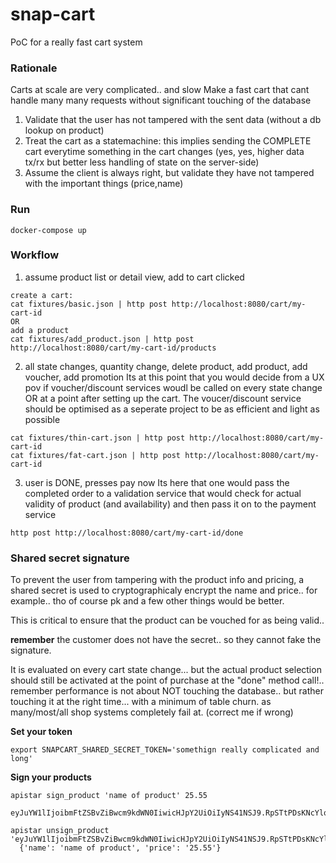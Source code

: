 # snap-cart

PoC for a really fast cart system

### Rationale

Carts at scale are very complicated.. and slow
Make a fast cart that cant handle many many requests without significant touching of the database
1. Validate that the user has not tampered with the sent data (without a db lookup on product)
2. Treat the cart as a statemachine: this implies sending the COMPLETE cart everytime something in the cart changes (yes, yes, higher data tx/rx but better less handling of state on the server-side)
3. Assume the client is always right, but validate they have not tampered with the important things (price,name)


### Run

```
docker-compose up
```


### Workflow

1. assume product list or detail view, add to cart clicked

```
create a cart:
cat fixtures/basic.json | http post http://localhost:8080/cart/my-cart-id
OR
add a product
cat fixtures/add_product.json | http post http://localhost:8080/cart/my-cart-id/products
```

2. all state changes, quantity change, delete product, add product, add voucher, add promotion
Its at this point that you would decide from a UX pov if voucher/discount services woudl be called on every state change
OR at a point after setting up the cart. The voucer/discount service should be optimised as a seperate project to be as efficient and light as possible

```
cat fixtures/thin-cart.json | http post http://localhost:8080/cart/my-cart-id
cat fixtures/fat-cart.json | http post http://localhost:8080/cart/my-cart-id
```

3. user is DONE, presses pay now
Its here that one would pass the completed order to a validation service that would check for actual validity of product (and availability) and then pass it on to the payment service

```
http post http://localhost:8080/cart/my-cart-id/done
```


### Shared secret signature

To prevent the user from tampering with the product info and pricing, a shared secret is used to cryptographicaly encrypt the name and price.. for example.. tho of course pk and a few other things would be better.

This is critical to ensure that the product can be vouched for as being valid.. 

**remember** the customer does not have the secret.. so they cannot fake the signature.

It is evaluated on every cart state change... but the actual product selection should still be activated at the point of purchase at the "done" method call!.. remember performance is not about NOT touching the database.. but rather touching it at the right time... with a minimum of table churn. as many/most/all shop systems completely fail at. (correct me if wrong)

__Set your token__

```
export SNAPCART_SHARED_SECRET_TOKEN='somethign really complicated and long'
```

__Sign your products__

```
apistar sign_product 'name of product' 25.55
  eyJuYW1lIjoibmFtZSBvZiBwcm9kdWN0IiwicHJpY2UiOiIyNS41NSJ9.RpSTtPDsKNcYlqirhynYS57xTtg

apistar unsign_product 'eyJuYW1lIjoibmFtZSBvZiBwcm9kdWN0IiwicHJpY2UiOiIyNS41NSJ9.RpSTtPDsKNcYlqirhynYS57xTtg'
  {'name': 'name of product', 'price': '25.55'}
```

